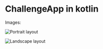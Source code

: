 # ChallengeApp in kotlin

Images:

![Portrait layout](https://drive.google.com/open?id=1nORghoUw7A16k4yPIQmUa3fktT9X5-R5)

![Landscape layout](https://drive.google.com/file/d/19zFzzPYy2VJyJ4mHBxBlyT0CGASpBlWB/view?usp=sharing)
